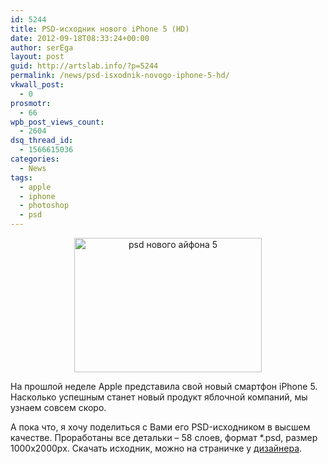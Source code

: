 ```yaml
---
id: 5244
title: PSD-исходник нового iPhone 5 (HD)
date: 2012-09-18T08:33:24+00:00
author: serEga
layout: post
guid: http://artslab.info/?p=5244
permalink: /news/psd-isxodnik-novogo-iphone-5-hd/
vkwall_post:
  - 0
prosmotr:
  - 66
wpb_post_views_count:
  - 2604
dsq_thread_id:
  - 1566615036
categories:
  - News
tags:
  - apple
  - iphone
  - photoshop
  - psd
---
```

<center>
  <a href="http://googledrive.com/host/0B9lHVSSSdxdxd0hjdUdmRzY3Tjg/apple_iphone_5_psd_file.jpeg"><img src="http://googledrive.com/host/0B9lHVSSSdxdxd0hjdUdmRzY3Tjg/apple_iphone_5_psd_file-300x215.jpg" alt="psd нового айфона 5" title="apple_iphone_5_psd_file" width="300" height="215" class="aligncenter size-medium wp-image-5246" /></a>
</center>

На прошлой неделе Apple представила свой новый смартфон iPhone 5. Насколько успешным станет новый продукт яблочной компаний, мы узнаем совсем скоро.

А пока что, я хочу поделиться с Вами его PSD-исходником в высшем качестве. Проработаны все детальки &#8211; 58 слоев, формат *.psd, размер 1000x2000px. Скачать исходник, можно на страничке у [дизайнера](http://reddevilsx.deviantart.com/art/Apple-iPhone-5-PSD-Mockup-179018713).
